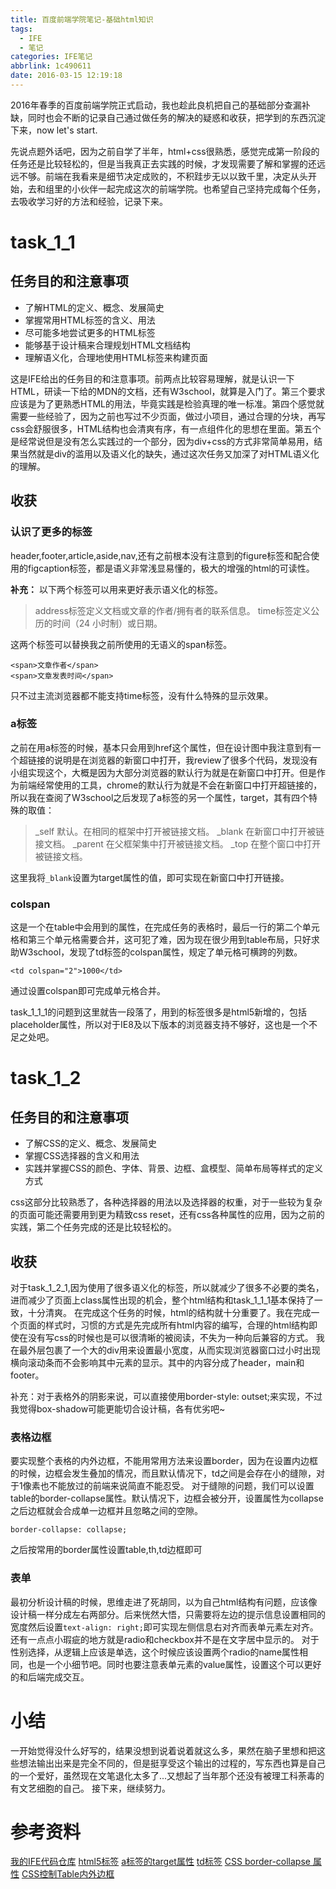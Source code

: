 ```yaml
---
title: 百度前端学院笔记-基础html知识
tags:
  - IFE
  - 笔记
categories: IFE笔记
abbrlink: 1c490611
date: 2016-03-15 12:19:18
---
```

2016年春季的百度前端学院正式启动，我也趁此良机把自己的基础部分查漏补缺，同时也会不断的记录自己通过做任务的解决的疑惑和收获，把学到的东西沉淀下来，now let's start.
<!-- more -->
先说点题外话吧，因为之前自学了半年，html+css很熟悉，感觉完成第一阶段的任务还是比较轻松的，但是当我真正去实践的时候，才发现需要了解和掌握的还远远不够。前端在我看来是细节决定成败的，不积跬步无以以致千里，决定从头开始，去和组里的小伙伴一起完成这次的前端学院。也希望自己坚持完成每个任务，去吸收学习好的方法和经验，记录下来。

# task_1_1

## 任务目的和注意事项
- 了解HTML的定义、概念、发展简史
- 掌握常用HTML标签的含义、用法
- 尽可能多地尝试更多的HTML标签
- 能够基于设计稿来合理规划HTML文档结构
- 理解语义化，合理地使用HTML标签来构建页面

这是IFE给出的任务目的和注意事项。前两点比较容易理解，就是认识一下HTML，研读一下给的MDN的文档，还有W3school，就算是入门了。第三个要求应该是为了更熟悉HTML的用法，毕竟实践是检验真理的唯一标准。第四个感觉就需要一些经验了，因为之前也写过不少页面，做过小项目，通过合理的分块，再写css会舒服很多，HTML结构也会清爽有序，有一点组件化的思想在里面。第五个是经常说但是没有怎么实践过的一个部分，因为div+css的方式非常简单易用，结果当然就是div的滥用以及语义化的缺失，通过这次任务又加深了对HTML语义化的理解。

## 收获

### 认识了更多的标签
header,footer,article,aside,nav,还有之前根本没有注意到的figure标签和配合使用的figcaption标签，都是语义非常浅显易懂的，极大的增强的html的可读性。

**补充：**
以下两个标签可以用来更好表示语义化的标签。
> address标签定义文档或文章的作者/拥有者的联系信息。
time标签定义公历的时间（24 小时制）或日期。

这两个标签可以替换我之前所使用的无语义的span标签。
````
<span>文章作者</span>
<span>文章发表时间</span>
````
只不过主流浏览器都不能支持time标签，没有什么特殊的显示效果。

### a标签
之前在用a标签的时候，基本只会用到href这个属性，但在设计图中我注意到有一个超链接的说明是在浏览器的新窗口中打开，我review了很多个代码，发现没有小组实现这个，大概是因为大部分浏览器的默认行为就是在新窗口中打开。但是作为前端经常使用的工具，chrome的默认行为就是不会在新窗口中打开超链接的，所以我在查阅了W3school之后发现了a标签的另一个属性，target，其有四个特殊的取值：

> _self	默认。在相同的框架中打开被链接文档。
_blank	在新窗口中打开被链接文档。
_parent	在父框架集中打开被链接文档。
_top	在整个窗口中打开被链接文档。

这里我将`_blank`设置为target属性的值，即可实现在新窗口中打开链接。

### colspan
这是一个在table中会用到的属性，在完成任务的表格时，最后一行的第二个单元格和第三个单元格需要合并，这可犯了难，因为现在很少用到table布局，只好求助W3school，发现了td标签的colspan属性，规定了单元格可横跨的列数。
````
<td colspan="2">1000</td>
````
通过设置colspan即可完成单元格合并。

task_1_1_1的问题到这里就告一段落了，用到的标签很多是html5新增的，包括placeholder属性，所以对于IE8及以下版本的浏览器支持不够好，这也是一个不足之处吧。

# task_1_2

## 任务目的和注意事项
- 了解CSS的定义、概念、发展简史
- 掌握CSS选择器的含义和用法
- 实践并掌握CSS的颜色、字体、背景、边框、盒模型、简单布局等样式的定义方式

css这部分比较熟悉了，各种选择器的用法以及选择器的权重，对于一些较为复杂的页面可能还需要用到更为精致css reset，还有css各种属性的应用，因为之前的实践，第二个任务完成的还是比较轻松的。

## 收获
对于task_1_2_1,因为使用了很多语义化的标签，所以就减少了很多不必要的类名，进而减少了页面上class属性出现的机会，整个html结构和task_1_1_1基本保持了一致，十分清爽。
在完成这个任务的时候，html的结构就十分重要了。我在完成一个页面的样式时，习惯的方式是先完成所有html内容的编写，合理的html结构即使在没有写css的时候也是可以很清晰的被阅读，不失为一种向后兼容的方式。
我在最外层包裹了一个大的div用来设置最小宽度，从而实现浏览器窗口过小时出现横向滚动条而不会影响其中元素的显示。其中的内容分成了header，main和footer。

补充：对于表格外的阴影来说，可以直接使用border-style: outset;来实现，不过我觉得box-shadow可能更能切合设计稿，各有优劣吧~

### 表格边框
要实现整个表格的内外边框，不能用常用方法来设置border，因为在设置内边框的时候，边框会发生叠加的情况，而且默认情况下，td之间是会存在小的缝隙，对于1像素也不能放过的前端来说简直不能忍受。
对于缝隙的问题，我们可以设置table的border-collapse属性。默认情况下，边框会被分开，设置属性为collapse之后边框就会合成单一边框并且忽略之间的空隙。
````
border-collapse: collapse;
````
之后按常用的border属性设置table,th,td边框即可

### 表单
最初分析设计稿的时候，思维走进了死胡同，以为自己html结构有问题，应该像设计稿一样分成左右两部分。后来恍然大悟，只需要将左边的提示信息设置相同的宽度然后设置`text-align: right;`即可实现左侧信息右对齐而表单元素左对齐。还有一点点小瑕疵的地方就是radio和checkbox并不是在文字居中显示的。
对于性别选择，从逻辑上应该是单选，这个时候应该设置两个radio的name属性相同，也是一个小细节吧。同时也要注意表单元素的value属性，设置这个可以更好的和后端完成交互。

# 小结
一开始觉得没什么好写的，结果没想到说着说着就这么多，果然在脑子里想和把这些想法输出出来是完全不同的，但是挺享受这个输出的过程的，写东西也算是自己的一个爱好，虽然现在文笔退化太多了...又想起了当年那个还没有被理工科荼毒的有文艺细胞的自己。
接下来，继续努力。

# 参考资料
[我的IFE代码仓库](https://github.com/xdlrt/IFE-1)
[html5标签](https://www.w3school.com.cn/tags/index.asp)
[a标签的target属性](https://www.w3school.com.cn/tags/att_a_target.asp)
[td标签](https://www.w3school.com.cn/tags/tag_td.asp)
[CSS border-collapse 属性](https://www.w3school.com.cn/cssref/pr_tab_border-collapse.asp)
[CSS控制Table内外边框](https://www.3lian.com/edu/2013/08-01/85920.html)